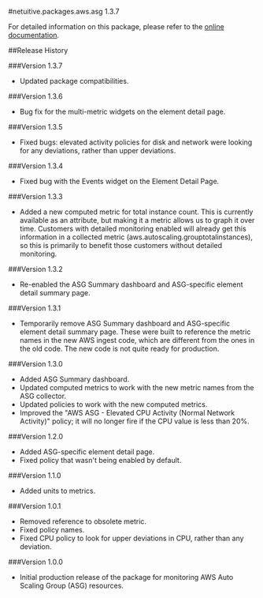 #netuitive.packages.aws.asg 1.3.7

For detailed information on this package, please refer to the [online documentation](https://help.netuitive.com/Content/Integrations/aws.htm).

##Release History

###Version 1.3.7

* Updated package compatibilities.

###Version 1.3.6

* Bug fix for the multi-metric widgets on the element detail page.

###Version 1.3.5

* Fixed bugs: elevated activity policies for disk and network were looking for any deviations, rather than upper deviations.

###Version 1.3.4

* Fixed bug with the Events widget on the Element Detail Page.

###Version 1.3.3

* Added a new computed metric for total instance count. This is currently available as an attribute, but making it a metric allows us to graph it over time. Customers with detailed monitoring enabled will already get this information in a collected metric (aws.autoscaling.grouptotalinstances), so this is primarily to benefit those customers without detailed monitoring.

###Version 1.3.2

* Re-enabled the ASG Summary dashboard and ASG-specific element detail summary page.

###Version 1.3.1

* Temporarily remove ASG Summary dashboard and ASG-specific element detail summary page. These were built to reference the metric names in the new AWS ingest code, which are different from the ones in the old code. The new code is not quite ready for production.

###Version 1.3.0

* Added ASG Summary dashboard.
* Updated computed metrics to work with the new metric names from the ASG collector.
* Updated policies to work with the new computed metrics.
* Improved the "AWS ASG - Elevated CPU Activity (Normal Network Activity)" policy; it will no longer fire if the CPU value is less than 20%.

###Version 1.2.0

* Added ASG-specific element detail page.
* Fixed policy that wasn't being enabled by default.

###Version 1.1.0

* Added units to metrics.

###Version 1.0.1

* Removed reference to obsolete metric.
* Fixed policy names.
* Fixed CPU policy to look for upper deviations in CPU, rather than any deviation.

###Version 1.0.0

* Initial production release of the package for monitoring AWS Auto Scaling Group (ASG) resources.
